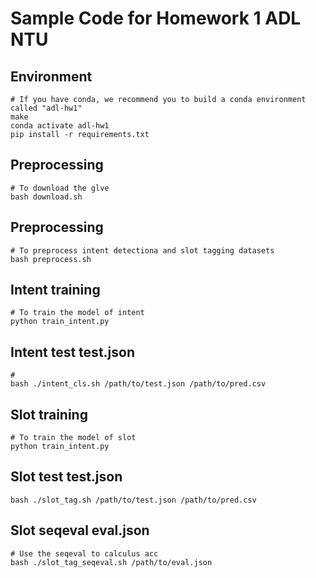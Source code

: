# Sample Code for Homework 1 ADL NTU

## Environment
```shell
# If you have conda, we recommend you to build a conda environment called "adl-hw1"
make
conda activate adl-hw1
pip install -r requirements.txt
```


## Preprocessing
```shell
# To download the glve
bash download.sh
```

## Preprocessing
```shell
# To preprocess intent detectiona and slot tagging datasets
bash preprocess.sh
```

## Intent training
```shell
# To train the model of intent
python train_intent.py
```

## Intent test test.json
```shell
# 
bash ./intent_cls.sh /path/to/test.json /path/to/pred.csv
```

## Slot training
```shell
# To train the model of slot
python train_intent.py
```

## Slot test test.json
```shell
bash ./slot_tag.sh /path/to/test.json /path/to/pred.csv
```

## Slot seqeval eval.json
```shell
# Use the seqeval to calculus acc
bash ./slot_tag_seqeval.sh /path/to/eval.json
```

